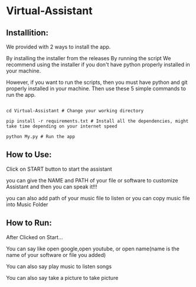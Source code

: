 # Virtual-Assistant

## **Installition**:
We provided with 2 ways to install the app.

By installing the installer from the releases
By running the script
We recommend using the installer if you don't have python properly installed in your machine.

However, if you want to run the scripts, then you must have python and git properly installed in your machine. Then use these 5 simple commands to run the app.
```git clone https://github.com/naimish18/Virtual-Assistant.git # it clones the repository in your machine

cd Virtual-Assistant # Change your working directory

pip install -r requirements.txt # Install all the dependencies, might take time depending on your internet speed

python My.py # Run the app
```

## **How to Use**:

Click on START button to start the assistant

you can give the NAME and PATH of your file or software to customize Assistant and then you can speak it!!!

you can also add path of your music file to listen or you can copy music file into Music Folder

## **How to Run**:

After Clicked on Start...

You can say like open google,open youtube, or open name(name is the name of your software or file you added)

You can also say play music to listen songs

You can also say take a picture to take picture


